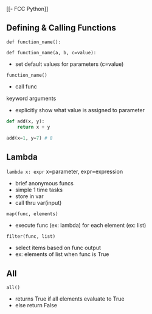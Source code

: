 [[- FCC Python]]
## Defining & Calling Functions

`def function_name():`

`def function_name(a, b, c=value):`
- set default values for parameters (c=value)

`function_name()`
- call func

keyword arguments
- explicitly show what value is assigned to parameter

```python
def add(x, y):
	return x + y

add(x=1, y=7) # 8
```
## Lambda

`lambda x: expr`
	x=parameter, expr=expression
- brief anonymous funcs
- simple 1 time tasks
- store in var
- call thru var(input)

`map(func, elements)`
- execute func (ex: lambda) for each element (ex: list)

`filter(func, list)`
- select items based on func output
- ex: elements of list when func is True

## All

`all()`
- returns True if all elements evaluate to True
- else return False
